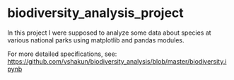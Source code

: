 # biodiversity_analysis_project

In this project I were supposed to analyze some data about species at various national parks using matplotlib and pandas modules.

For more detailed specifications, see: https://github.com/vshakun/biodiversity_analysis/blob/master/biodiversity.ipynb
